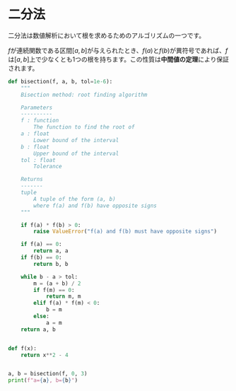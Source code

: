 # 二分法

二分法は数値解析において根を求めるためのアルゴリズムの一つです。

$f$が連続関数である区間$[a, b]$が与えられたとき、$f(a)$と$f(b)$が異符号であれば、$f$は$[a, b]$上で少なくとも1つの根を持ちます。この性質は**中間値の定理**により保証されます。



```python
def bisection(f, a, b, tol=1e-6):
    """
    Bisection method: root finding algorithm

    Parameters
    ----------
    f : function
        The function to find the root of
    a : float
        Lower bound of the interval
    b : float
        Upper bound of the interval
    tol : float
        Tolerance

    Returns
    -------
    tuple
        A tuple of the form (a, b)
        where f(a) and f(b) have opposite signs
    """

    if f(a) * f(b) > 0:
        raise ValueError("f(a) and f(b) must have opposite signs")

    if f(a) == 0:
        return a, a
    if f(b) == 0:
        return b, b

    while b - a > tol:
        m = (a + b) / 2
        if f(m) == 0:
            return m, m
        elif f(a) * f(m) < 0:
            b = m
        else:
            a = m
    return a, b


def f(x):
    return x**2 - 4


a, b = bisection(f, 0, 3)
print(f"a={a}, b={b}")
```